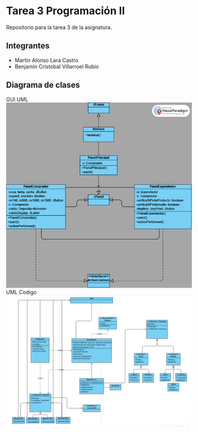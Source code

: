 # Tarea 3 Programación II
Repositorio para la tarea 3 de la asignatura.
## Integrantes
- Martin Alonso Lara Castro
- Benjamín Cristobal Villarroel Rubio
## Diagrama de clases
GUI UML
![Diagrama UML](GUI_UMLTarea3.png)
UML Codigo
![Diagrama UMLc](UMLfinal_tarea2.png)
